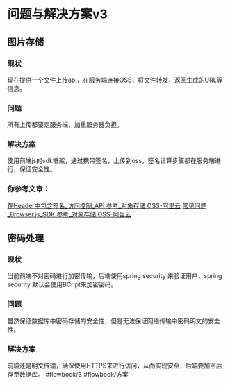 # 问题与解决方案v3
## 图片存储
### 现状
现在提供一个文件上传api，在服务端连接OSS，将文件转发，返回生成的URL等信息。

### 问题
所有上传都要走服务端，加重服务器负担。

### 解决方案
使用前端js的sdk框架，通过携带签名，上传到oss，签名计算步骤都在服务端进行，保证安全性。

### 你参考文章：
[在Header中包含签名_访问控制_API 参考_对象存储 OSS-阿里云](https://help.aliyun.com/document_detail/31951.html?spm=a2c4g.11186623.6.1097.1c355869oiJCbx)
[常见问题_Browser.js_SDK 参考_对象存储 OSS-阿里云](https://help.aliyun.com/document_detail/64057.html?spm=a2c4g.11186623.6.1051.312b18c930tHsZ)

## 密码处理
### 现状
当前前端不对密码进行加密传输，后端使用spring security 来验证用户，spring security 默认会使用BCript来加密密码。

### 问题
虽然保证数据库中密码存储的安全性，但是无法保证网络传输中密码明文的安全性。

### 解决方案
前端还是明文传输，确保使用HTTPS来进行访问，从而实现安全，后端要加密后存至数据库。
#flowbook/3 #flowbook/方案 